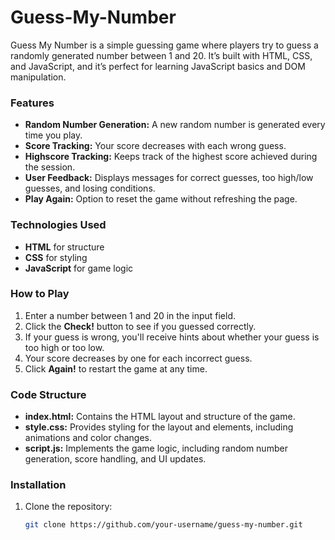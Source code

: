 # Guess-My-Number

Guess My Number is a simple guessing game where players try to guess a randomly generated number between 1 and 20. It’s built with HTML, CSS, and JavaScript, and it’s perfect for learning JavaScript basics and DOM manipulation.

### Features
- **Random Number Generation:** A new random number is generated every time you play.
- **Score Tracking:** Your score decreases with each wrong guess.
- **Highscore Tracking:** Keeps track of the highest score achieved during the session.
- **User Feedback:** Displays messages for correct guesses, too high/low guesses, and losing conditions.
- **Play Again:** Option to reset the game without refreshing the page.

### Technologies Used
- **HTML** for structure
- **CSS** for styling
- **JavaScript** for game logic

### How to Play
1. Enter a number between 1 and 20 in the input field.
2. Click the **Check!** button to see if you guessed correctly.
3. If your guess is wrong, you'll receive hints about whether your guess is too high or too low.
4. Your score decreases by one for each incorrect guess.
5. Click **Again!** to restart the game at any time.

### Code Structure
- **index.html:** Contains the HTML layout and structure of the game.
- **style.css:** Provides styling for the layout and elements, including animations and color changes.
- **script.js:** Implements the game logic, including random number generation, score handling, and UI updates.

### Installation
1. Clone the repository:
   ```bash
   git clone https://github.com/your-username/guess-my-number.git

